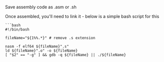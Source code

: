 
Save assembly code as .asm or .sh 

Once assembled, you'll need to link it - below is a simple bash script for this 

```
```bash
#!/bin/bash

fileName="${1%%.*}" # remove .s extension

nasm -f elf64 ${fileName}".s"
ld ${fileName}".o" -o ${fileName}
[ "$2" == "-g" ] && gdb -q ${fileName} || ./${fileName}
```
```
